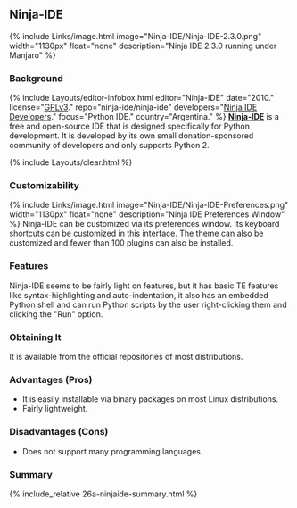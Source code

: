 ## Ninja-IDE
{% include Links/image.html image="Ninja-IDE/Ninja-IDE-2.3.0.png" width="1130px" float="none" description="Ninja IDE 2.3.0 running under Manjaro" %}

### Background
{% include Layouts/editor-infobox.html editor="Ninja-IDE" date="2010." license="<a href='https://github.com/ninja-ide/ninja-ide/blob/master/COPYING' link='_blank'>GPLv3</a>." repo="ninja-ide/ninja-ide" developers="<a href='https://github.com/ninja-ide/ninja-ide/graphs/contributors' link='_blank'>Ninja IDE Developers</a>." focus="Python IDE." country="Argentina." %}
[**Ninja-IDE**](http://ninja-ide.org/) is a free and open-source IDE that is designed specifically for Python development. It is developed by its own small donation-sponsored community of developers and only supports Python 2.

{% include Layouts/clear.html %}<br/>
### Customizability
{% include Links/image.html image="Ninja-IDE/Ninja-IDE-Preferences.png" width="1130px" float="none" description="Ninja IDE Preferences Window" %}
Ninja-IDE can be customized via its preferences window. Its keyboard shortcuts can be customized in this interface. The theme can also be customized and fewer than 100 plugins can also be installed.

### Features
Ninja-IDE seems to be fairly light on features, but it has basic TE features like syntax-highlighting and  auto-indentation, it also has an embedded Python shell and can run Python scripts by the user right-clicking them and clicking the "Run" option.

### Obtaining It
It is available from the official repositories of most distributions. 

### Advantages (Pros)
* It is easily installable via binary packages on most Linux distributions.
* Fairly lightweight.

### Disadvantages (Cons)
* Does not support many programming languages.

### Summary
{% include_relative 26a-ninjaide-summary.html %}

